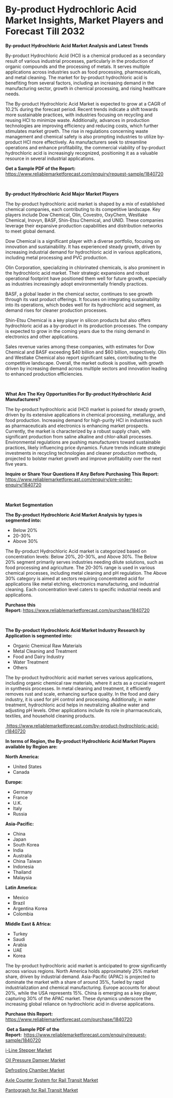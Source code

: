 <p><h1>By-product Hydrochloric Acid Market Insights, Market Players and Forecast Till 2032</h1></p><p><strong>By-product Hydrochloric Acid Market Analysis and Latest Trends</strong></p>
<p><p>By-product Hydrochloric Acid (HCl) is a chemical produced as a secondary result of various industrial processes, particularly in the production of organic compounds and the processing of metals. It serves multiple applications across industries such as food processing, pharmaceuticals, and metal cleaning. The market for by-product hydrochloric acid is benefiting from several factors, including an increasing demand in the manufacturing sector, growth in chemical processing, and rising healthcare needs.</p><p>The By-product Hydrochloric Acid Market is expected to grow at a CAGR of 10.2% during the forecast period. Recent trends indicate a shift towards more sustainable practices, with industries focusing on recycling and reusing HCl to minimize waste. Additionally, advances in production technologies are improving efficiency and reducing costs, which further stimulates market growth. The rise in regulations concerning waste management and chemical safety is also prompting industries to utilize by-product HCl more effectively. As manufacturers seek to streamline operations and enhance profitability, the commercial viability of by-product hydrochloric acid is increasingly recognized, positioning it as a valuable resource in several industrial applications.</p></p>
<p><strong>Get a Sample PDF of the Report:&nbsp;</strong> <a href="https://www.reliablemarketforecast.com/enquiry/request-sample/1840720?utm_campaign=2749&utm_medium=2&utm_source=Github&utm_content=ia&utm_term=03042025&utm_id=by-product-hydrochloric-acid">https://www.reliablemarketforecast.com/enquiry/request-sample/1840720</a></p>
<p>&nbsp;</p>
<p><strong>By-product Hydrochloric Acid Major Market Players</strong></p>
<p><p>The by-product hydrochloric acid market is shaped by a mix of established chemical companies, each contributing to its competitive landscape. Key players include Dow Chemical, Olin, Covestro, OxyChem, Westlake Chemical, Inovyn, BASF, Shin-Etsu Chemical, and UNID. These companies leverage their expansive production capabilities and distribution networks to meet global demand.</p><p>Dow Chemical is a significant player with a diverse portfolio, focusing on innovation and sustainability. It has experienced steady growth, driven by increasing industrial demand for hydrochloric acid in various applications, including metal processing and PVC production.</p><p>Olin Corporation, specializing in chlorinated chemicals, is also prominent in the hydrochloric acid market. Their strategic expansions and robust operational footprint have positioned them well for future growth, especially as industries increasingly adopt environmentally friendly practices.</p><p>BASF, a global leader in the chemical sector, continues to see growth through its vast product offerings. It focuses on integrating sustainability into its operations, which bodes well for its hydrochloric acid segment, as demand rises for cleaner production processes.</p><p>Shin-Etsu Chemical is a key player in silicon products but also offers hydrochloric acid as a by-product in its production processes. The company is expected to grow in the coming years due to the rising demand in electronics and other applications.</p><p>Sales revenue varies among these companies, with estimates for Dow Chemical and BASF exceeding $40 billion and $60 billion, respectively. Olin and Westlake Chemical also report significant sales, contributing to the competitive landscape. Overall, the market outlook is positive, with growth driven by increasing demand across multiple sectors and innovation leading to enhanced production efficiencies.</p></p>
<p>&nbsp;</p>
<p><strong>What Are The Key Opportunities For By-product Hydrochloric Acid Manufacturers?</strong></p>
<p><p>The by-product hydrochloric acid (HCl) market is poised for steady growth, driven by its extensive applications in chemical processing, metallurgy, and food production. Increasing demand for high-purity HCl in industries such as pharmaceuticals and electronics is enhancing market prospects. Currently, the market is characterized by a robust supply chain, with significant production from saline alkaline and chlor-alkali processes. Environmental regulations are pushing manufacturers toward sustainable practices, likely influencing price dynamics. Future trends indicate strategic investments in recycling technologies and cleaner production methods, projected to bolster market growth and improve profitability over the next five years.</p></p>
<p><strong>Inquire or Share Your Questions If Any Before Purchasing This Report:</strong> <a href="https://www.reliablemarketforecast.com/enquiry/pre-order-enquiry/1840720?utm_campaign=2749&utm_medium=2&utm_source=Github&utm_content=ia&utm_term=03042025&utm_id=by-product-hydrochloric-acid">https://www.reliablemarketforecast.com/enquiry/pre-order-enquiry/1840720</a></p>
<p>&nbsp;</p>
<p><strong>Market Segmentation</strong></p>
<p><strong>The By-product Hydrochloric Acid Market Analysis by types is segmented into:</strong></p>
<p><ul><li>Below 20%</li><li>20-30%</li><li>Above 30%</li></ul></p>
<p><p>The By-product Hydrochloric Acid market is categorized based on concentration levels: Below 20%, 20-30%, and Above 30%. The Below 20% segment primarily serves industries needing dilute solutions, such as food processing and agriculture. The 20-30% range is used in various chemical processes, including metal cleaning and pH regulation. The Above 30% category is aimed at sectors requiring concentrated acid for applications like metal etching, electronics manufacturing, and industrial cleaning. Each concentration level caters to specific industrial needs and applications.</p></p>
<p><strong>Purchase this Report:&nbsp;</strong><a href="https://www.reliablemarketforecast.com/purchase/1840720?utm_campaign=2749&utm_medium=2&utm_source=Github&utm_content=ia&utm_term=03042025&utm_id=by-product-hydrochloric-acid">https://www.reliablemarketforecast.com/purchase/1840720</a></p>
<p>&nbsp;</p>
<p><strong>The By-product Hydrochloric Acid Market Industry Research by Application is segmented into:</strong></p>
<p><ul><li>Organic Chemical Raw Materials</li><li>Metal Cleaning and Treatment</li><li>Food and Dairy Industry</li><li>Water Treatment</li><li>Others</li></ul></p>
<p><p>The by-product hydrochloric acid market serves various applications, including organic chemical raw materials, where it acts as a crucial reagent in synthesis processes. In metal cleaning and treatment, it efficiently removes rust and scale, enhancing surface quality. In the food and dairy industry, it is used for pH control and processing. Additionally, in water treatment, hydrochloric acid helps in neutralizing alkaline water and adjusting pH levels. Other applications include its role in pharmaceuticals, textiles, and household cleaning products.</p></p>
<p><a href="https://www.reliablemarketforecast.com/by-product-hydrochloric-acid-r1840720?utm_campaign=2749&utm_medium=2&utm_source=Github&utm_content=ia&utm_term=03042025&utm_id=by-product-hydrochloric-acid">&nbsp;https://www.reliablemarketforecast.com/by-product-hydrochloric-acid-r1840720</a></p>
<p><strong>In terms of Region, the By-product Hydrochloric Acid Market Players available by Region are:</strong></p>
<p>
    <p> <strong> North America: </strong>
        <ul>
            <li>United States</li>
            <li>Canada</li>
        </ul>
        </p> 
    <p> <strong> Europe: </strong>
        <ul>
            <li>Germany</li>
            <li>France</li>
            <li>U.K.</li>
            <li>Italy</li>
            <li>Russia</li>
        </ul>
        </p> 
    <p> <strong> Asia-Pacific: </strong>
        <ul>
            <li>China</li>
            <li>Japan</li>
            <li>South Korea</li>
            <li>India</li>
            <li>Australia</li>
            <li>China Taiwan</li>
            <li>Indonesia</li>
            <li>Thailand</li>
            <li>Malaysia</li>
        </ul>
        </p> 
    <p> <strong> Latin America: </strong>
        <ul>
            <li>Mexico</li>
            <li>Brazil</li>
            <li>Argentina Korea</li>
            <li>Colombia</li>
        </ul>
        </p> 
    <p> <strong> Middle East & Africa: </strong>
        <ul>
            <li>Turkey</li>
            <li>Saudi</li>
            <li>Arabia</li>
            <li>UAE</li>
            <li>Korea</li>
        </ul>
    </p>
    </p>
<p><p>The by-product hydrochloric acid market is anticipated to grow significantly across various regions. North America holds approximately 25% market share, driven by industrial demand. Asia-Pacific (APAC) is projected to dominate the market with a share of around 35%, fueled by rapid industrialization and chemical manufacturing. Europe accounts for about 20%, while the USA represents 15%. China is emerging as a key player, capturing 30% of the APAC market. These dynamics underscore the increasing global reliance on hydrochloric acid in diverse applications.</p></p>
<p><strong>Purchase this Report: </strong><a href="https://www.reliablemarketforecast.com/purchase/1840720?utm_campaign=2749&utm_medium=2&utm_source=Github&utm_content=ia&utm_term=03042025&utm_id=by-product-hydrochloric-acid">https://www.reliablemarketforecast.com/purchase/1840720</a></p>
<p>&nbsp;<strong>Get a Sample PDF of the Report:&nbsp;&nbsp;</strong><a href="https://www.reliablemarketforecast.com/enquiry/request-sample/1840720?utm_campaign=2749&utm_medium=2&utm_source=Github&utm_content=ia&utm_term=03042025&utm_id=by-product-hydrochloric-acid">https://www.reliablemarketforecast.com/enquiry/request-sample/1840720</a></p>
<p><strong></strong></p>
<p><p><a href="https://www.linkedin.com/pulse/i-line-stepper-market-analysis-report-2025-2032-projected-qlaee?utm_campaign=2749&utm_medium=2&utm_source=Github&utm_content=ia&utm_term=03042025&utm_id=by-product-hydrochloric-acid">i-Line Stepper Market</a></p><p><a href="https://www.linkedin.com/pulse/oil-pressure-damper-market-size-revenue-growth-projected-pwnhe?utm_campaign=2749&utm_medium=2&utm_source=Github&utm_content=ia&utm_term=03042025&utm_id=by-product-hydrochloric-acid">Oil Pressure Damper Market</a></p><p><a href="https://www.linkedin.com/pulse/informative-market-analysis-defrosting-chamber-estimated-cagr-hhpsc?utm_campaign=2749&utm_medium=2&utm_source=Github&utm_content=ia&utm_term=03042025&utm_id=by-product-hydrochloric-acid">Defrosting Chamber Market</a></p><p><a href="https://www.linkedin.com/pulse/axle-counter-system-rail-transit-market-forecast-report-wrgqe?utm_campaign=2749&utm_medium=2&utm_source=Github&utm_content=ia&utm_term=03042025&utm_id=by-product-hydrochloric-acid">Axle Counter System for Rail Transit Market</a></p><p><a href="https://www.linkedin.com/pulse/pantograph-rail-transit-market-study-findings-forecast-tzs5e?utm_campaign=2749&utm_medium=2&utm_source=Github&utm_content=ia&utm_term=03042025&utm_id=by-product-hydrochloric-acid">Pantograph for Rail Transit Market</a></p></p>